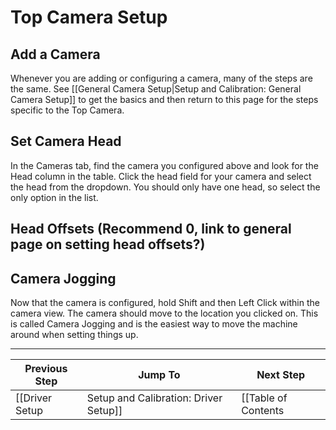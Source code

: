 # Top Camera Setup

## Add a Camera

Whenever you are adding or configuring a camera, many of the steps are the same. See [[General Camera Setup|Setup and Calibration: General Camera Setup]] to get the basics and then return to this page for the steps specific to the Top Camera.

## Set Camera Head

In the Cameras tab, find the camera you configured above and look for the Head column in the table. Click the head field for your camera and select the head from the dropdown. You should only have one head, so select the only option in the list. 

## Head Offsets (Recommend 0, link to general page on setting head offsets?)

## Camera Jogging
Now that the camera is configured, hold Shift and then Left Click within the camera view. The camera should move to the location you clicked on. This is called Camera Jogging and is the easiest way to move the machine around when setting things up.

***

| Previous Step                 | Jump To                 | Next Step                                   |
| ----------------------------- | ----------------------- | ------------------------------------------- |
| [[Driver Setup|Setup and Calibration: Driver Setup]] | [[Table of Contents|Setup and Calibration]] | [[Nozzle Setup|Setup and Calibration: Nozzle Setup]] |